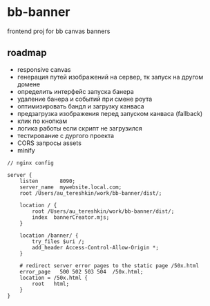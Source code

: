 # bb-banner

frontend proj for bb canvas banners


## roadmap

- responsive canvas
- генерация путей изображений на сервер, тк запуск на другом домене
- определить интерфейс запуска банера
- удаление банера и событий при смене роута
- оптимизировать бандл и загрузку канваса
- предзагрузка изображения перед запуском канваса (fallback)
- клик по кнопкам
- логика работы если скрипт не загрузился
- тестирование с дургого проекта
- CORS запросы assets
- minify


``` 
// nginx config

server {
    listen       8090;
    server_name  mywebsite.local.com;
    root /Users/au_tereshkin/work/bb-banner/dist/;

    location / {
        root /Users/au_tereshkin/work/bb-banner/dist/;
        index  bannerCreator.mjs;
    }

    location /banner/ {
        try_files $uri /;
        add_header Access-Control-Allow-Origin *;
    }

    # redirect server error pages to the static page /50x.html
    error_page   500 502 503 504  /50x.html;
    location = /50x.html {
        root   html;
    }
}
```